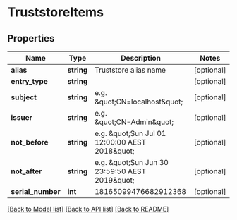 # TruststoreItems

## Properties
Name | Type | Description | Notes
------------ | ------------- | ------------- | -------------
**alias** | **string** | Truststore alias name | [optional] 
**entry_type** | **string** |  | [optional] 
**subject** | **string** | e.g. \&quot;CN&#x3D;localhost\&quot; | [optional] 
**issuer** | **string** | e.g. \&quot;CN&#x3D;Admin\&quot; | [optional] 
**not_before** | **string** | e.g. \&quot;Sun Jul 01 12:00:00 AEST 2018\&quot; | [optional] 
**not_after** | **string** | e.g. \&quot;Sun Jun 30 23:59:50 AEST 2019\&quot; | [optional] 
**serial_number** | **int** | 18165099476682912368 | [optional] 

[[Back to Model list]](../README.md#documentation-for-models) [[Back to API list]](../README.md#documentation-for-api-endpoints) [[Back to README]](../README.md)


